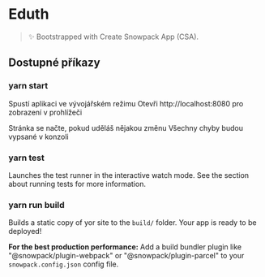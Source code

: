 # Eduth

> ✨ Bootstrapped with Create Snowpack App (CSA).

## Dostupné příkazy

### yarn start

Spustí aplikaci ve vývojářském režimu
Otevři http://localhost:8080 pro zobrazení v prohlížeči

Stránka se načte, pokud uděláš nějakou změnu
Všechny chyby budou vypsané v konzoli

### yarn test

Launches the test runner in the interactive watch mode.
See the section about running tests for more information.

### yarn run build

Builds a static copy of yor site to the `build/` folder.
Your app is ready to be deployed!

**For the best production performance:** Add a build bundler plugin like "@snowpack/plugin-webpack" or "@snowpack/plugin-parcel" to your `snowpack.config.json` config file.
